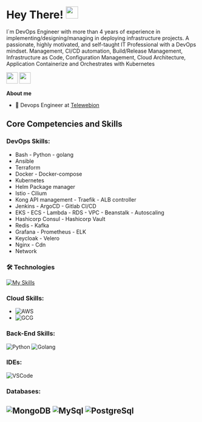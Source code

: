 

# Hey There! <img src="https://media.giphy.com/media/hvRJCLFzcasrR4ia7z/giphy.gif" width="32px">

I`m DevOps Engineer with more than 4 years of experience in implementing/designing/managing in deploying infrastructure projects.
A passionate, highly motivated, and self-taught IT Professional with a DevOps mindset.
Management, CI/CD automation, Build/Release Management, Infrastructure as Code, Configuration
Management, Cloud Architecture, Application Containerize and Orchestrates with Kubernetes

<a href="mailto:moeinshah0@gmail.com"><img src="https://img.shields.io/badge/Gmail-D14836?style=for-the-badge&logo=gmail&logoColor=white" height=30></a>
<a href="https://www.linkedin.com/in/moein-shahcheraghi"><img src="https://img.shields.io/badge/LinkedIn-0077B5?style=for-the-badge&logo=linkedin&logoColor=white" height=30></a>
<br/>

**About me**

- 💼 Devops Engineer  at [Telewebion](https://telewebion.com/)

## Core Competencies and Skills

### DevOps Skills:

- Bash - Python - golang
- Ansible 
- Terraform 
- Docker - Docker-compose
- Kubernetes 
- Helm Package manager
- Istio - Cilium
- Kong API management - Traefik - ALB controller
- Jenkins - ArgoCD - Gitlab CI/CD   
- EKS - ECS - Lambda - RDS - VPC - Beanstalk - Autoscaling 
- Hashicorp Consul - Hashicorp Vault
- Redis - Kafka
- Grafana - Prometheus - ELK 
- Keycloak - Velero
- Nginx - Cdn 
- Network 





### 🛠️ Technologies
[![My Skills](https://skillicons.dev/icons?i=ansible,aws,bash,cloudflare,gcp,go,gitlab,grafana,jenkins,kafka,linux,prometheus,py,rabbitmq,redis,regex,nginx,mysql,mongodb,postgres,docker,git)](https://skillicons.dev)




### Cloud Skills:

- ![AWS](https://img.shields.io/badge/-AWS-000?&logo=amazon&logoColor=yello)
- ![GCG](https://img.shields.io/badge/-GCG-000?&logo=google&logoColor=E34F26)



### Back-End Skills:

![Python](https://img.shields.io/badge/-Python-000?&logo=Python&logoColor=2231A2)
![Golang](https://img.shields.io/badge/go-blue?logo=Ionic&logoColor=white)


### IDEs:

![VSCode](https://img.shields.io/badge/-VSCode-000?&logo=Visual%20Studio%20Code&logoColor=007ACC)

### Databases:

![MongoDB](https://img.shields.io/badge/-MongoDB-000?&logo=mongodb&logoColor=47A248)
![MySql](https://img.shields.io/badge/-MySql-000?&logo=MySQL&logoColor=4479A1)
![PostgreSql](https://img.shields.io/badge/-PostgreSql-000?&logo=postgresql&logoColor=336791)
-

